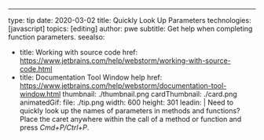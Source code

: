 ---
type: tip
date: 2020-03-02
title: Quickly Look Up Parameters
technologies: [javascript]
topics: [editing]
author: pwe
subtitle: Get help when completing function parameters.
seealso:
- title: Working with source code
  href: https://www.jetbrains.com/help/webstorm/working-with-source-code.html
- title: Documentation Tool Window help
  href: https://www.jetbrains.com/help/webstorm/documentation-tool-window.html
thumbnail: ./thumbnail.png
cardThumbnail: ./card.png
animatedGif:
  file: ./tip.png
  width: 600
  height: 301
leadin: |
  Need to quickly look up the names of parameters in methods and functions? Place the caret 
  anywhere within the call of a method or function and press *Cmd+P/Ctrl+P*. 
